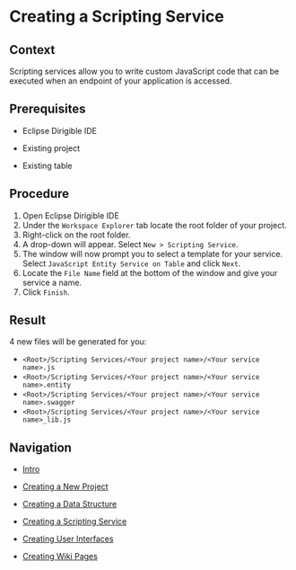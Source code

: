 # Creating a Scripting Service

## Context

Scripting services allow you to write custom JavaScript code that can be executed when an endpoint of your application is accessed.



## Prerequisites

- Eclipse Dirigible IDE

- Existing project

- Existing table




## Procedure

1. Open Eclipse Dirigible IDE
2. Under the `Workspace Explorer` tab locate the root folder of your project.
3. Right-click on the root folder.
4. A drop-down will appear. Select `New > Scripting Service`.
5. The window will now prompt you to select a template for your service. Select `JavaScript Entity Service on Table`  and click `Next`.
6. Locate the `File Name` field at the bottom of the window and give your service a name. 
7. Click `Finish`.



## Result

4 new files will be generated for you: 

* `<Root>/Scripting Services/<Your project name>/<Your service name>.js `
* `<Root>/Scripting Services/<Your project name>/<Your service name>.entity `
* `<Root>/Scripting Services/<Your project name>/<Your service name>.swagger `
* `<Root>/Scripting Services/<Your project name>/<Your service name>_lib.js `




## Navigation

- [Intro](README.md)


- [Creating a New Project](NewProject.md)
- [Creating a Data Structure ](DataStructure.md)
- [Creating a Scripting Service](ScriptingService.md)
- [Creating User Interfaces](UserInterfaces.md)
- [Creating Wiki Pages](WikiPages.md)